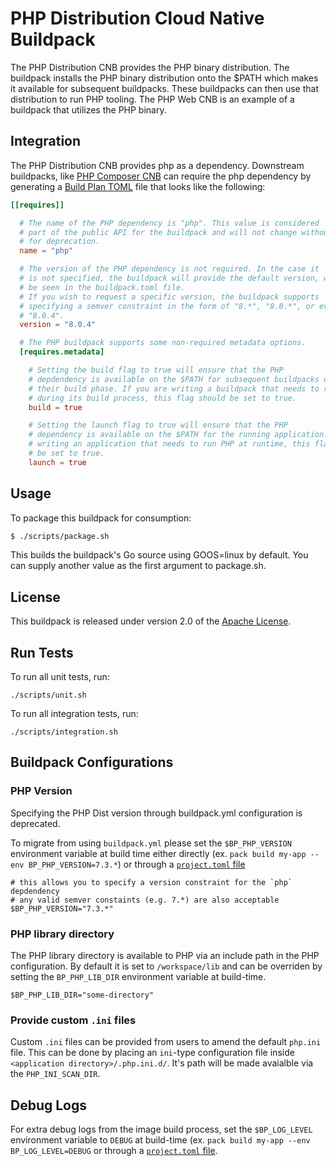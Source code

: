 # PHP Distribution Cloud Native Buildpack

The PHP Distribution CNB provides the PHP binary distribution. The buildpack
installs the PHP binary distribution onto the $PATH which makes it available
for subsequent buildpacks. These buildpacks can then use that distribution to
run PHP tooling. The PHP Web CNB is an example of a buildpack that utilizes the
PHP binary.

## Integration

The PHP Distribution CNB provides php as a dependency. Downstream buildpacks,
like [PHP Composer CNB](https://github.com/paketo-buildpacks/php-composer) can
require the php dependency by generating a [Build Plan
TOML](https://github.com/buildpacks/spec/blob/master/buildpack.md#build-plan-toml)
file that looks like the following:

```toml
[[requires]]

  # The name of the PHP dependency is "php". This value is considered
  # part of the public API for the buildpack and will not change without a plan
  # for deprecation.
  name = "php"

  # The version of the PHP dependency is not required. In the case it
  # is not specified, the buildpack will provide the default version, which can
  # be seen in the buildpack.toml file.
  # If you wish to request a specific version, the buildpack supports
  # specifying a semver constraint in the form of "8.*", "8.0.*", or even
  # "8.0.4".
  version = "8.0.4"

  # The PHP buildpack supports some non-required metadata options.
  [requires.metadata]

    # Setting the build flag to true will ensure that the PHP
    # depdendency is available on the $PATH for subsequent buildpacks during
    # their build phase. If you are writing a buildpack that needs to run PHP
    # during its build process, this flag should be set to true.
    build = true

    # Setting the launch flag to true will ensure that the PHP
    # dependency is available on the $PATH for the running application. If you are
    # writing an application that needs to run PHP at runtime, this flag should
    # be set to true.
    launch = true
```

## Usage

To package this buildpack for consumption:

```bash
$ ./scripts/package.sh
```

This builds the buildpack's Go source using GOOS=linux by default. You can supply another value as the first argument to package.sh.

## License
This buildpack is released under version 2.0 of the [Apache License][a].

[a]: http://www.apache.org/licenses/LICENSE-2.0

## Run Tests

To run all unit tests, run:
```
./scripts/unit.sh
```

To run all integration tests, run:
```
./scripts/integration.sh
```

## Buildpack Configurations

### PHP Version
Specifying the PHP Dist version through buildpack.yml configuration is deprecated.

To migrate from using `buildpack.yml` please set the `$BP_PHP_VERSION`
environment variable at build time either directly (ex. `pack build my-app
--env BP_PHP_VERSION=7.3.*`) or through a [`project.toml`
file](https://github.com/buildpacks/spec/blob/main/extensions/project-descriptor.md)

```shell
# this allows you to specify a version constraint for the `php` depdendency
# any valid semver constaints (e.g. 7.*) are also acceptable
$BP_PHP_VERSION="7.3.*"
```
### PHP library directory
The PHP library directory is available to PHP via an include path in the PHP
configuration. By default it is set to `/workspace/lib` and can be overriden by
setting the `BP_PHP_LIB_DIR` environment variable at build-time.
```shell
$BP_PHP_LIB_DIR="some-directory"
```

### Provide custom `.ini` files
Custom `.ini` files can be provided from users to amend the default `php.ini`
file. This can be done by placing an `ini`-type configuration file inside
`<application directory>/.php.ini.d/`. It's path will be made avaialble via the
`PHP_INI_SCAN_DIR`.

## Debug Logs
For extra debug logs from the image build process, set the `$BP_LOG_LEVEL`
environment variable to `DEBUG` at build-time (ex. `pack build my-app --env
BP_LOG_LEVEL=DEBUG` or through a  [`project.toml`
file](https://github.com/buildpacks/spec/blob/main/extensions/project-descriptor.md).
